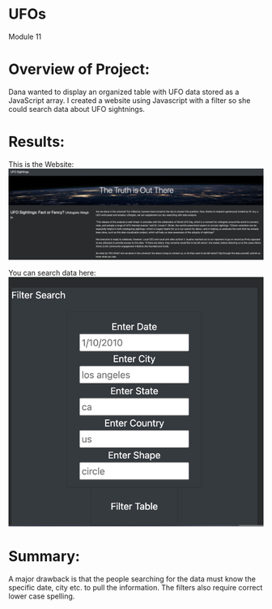 # UFOs
Module 11

# Overview of Project: 
Dana wanted to display an organized table with UFO data stored as a JavaScript array. I created a website using Javascript with a filter so she could search data about UFO sightnings.

# Results:

This is the Website:
![This is an image](https://github.com/pipecedillo/UFOs/blob/main/static/images/homepage.png)

You can search data here:
![This is an image](https://github.com/pipecedillo/UFOs/blob/main/static/images/search%20.png)

# Summary:
A major drawback is that the people searching for the data must know the specific date, city etc. to pull the information. The filters also require correct lower case spelling. 
